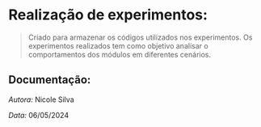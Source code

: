 

# Realização de experimentos:

 > Criado para armazenar os códigos utilizados nos experimentos. Os experimentos realizados tem como objetivo analisar o comportamentos dos módulos em diferentes cenários.

## Documentação: 














*Autora:* Nicole Silva

*Data:* 06/05/2024

